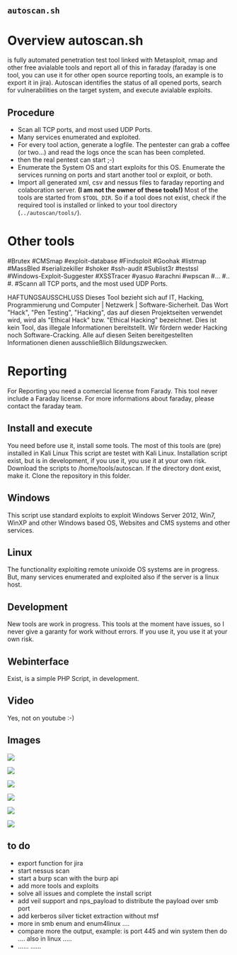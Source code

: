 ## `autoscan.sh` 
# Overview autoscan.sh 
is fully automated penetration test tool linked with Metasploit, nmap and other free avialable tools and report all of this in faraday (faraday is one tool, you can use it for other open source reporting tools, an example is to export it in jira).
Autoscan identifies the status of all opened ports, search for vulnerabilities on the target system, and execute avialable exploits.

## Procedure
* Scan all TCP ports, and most used UDP Ports.
* Many services enumerated and exploited.
* For every tool action, generate a logfile. The pentester can grab a coffee (or two...) and read the logs once the scan has been completed.
* then the real pentest can start ;-) 
* Enumerate the System OS and start exploits for this OS. Enumerate the services running on ports and start another tool or exploit, or both.
* Import all generated xml, csv and nessus files to faraday reporting and colaboration server. **(I am not the owner of these tools!)** Most of the tools are started from `$TOOL_DIR`. So if a tool does not exist, check if the required tool is installed or linked to your tool directory (`../autoscan/tools/`).

# Other tools
#Brutex
#CMSmap
#exploit-database
#Findsploit
#Goohak
#listmap
#MassBled
#serializekiller
#shoker
#ssh-audit
#Sublist3r
#testssl
#Windows-Exploit-Suggester
#XSSTracer
#yasuo
#arachni
#wpscan
#...
#..
#.
#Scann all TCP ports, and the most used UDP Ports.


HAFTUNGSAUSSCHLUSS
Dieses Tool bezieht sich auf IT, Hacking, Programmierung und Computer | Netzwerk | Software-Sicherheit. Das Wort "Hack", "Pen Testing", "Hacking", das auf diesen Projektseiten verwendet wird, wird als "Ethical Hack" bzw. "Ethical Hacking" bezeichnet. Dies ist kein Tool, das illegale Informationen bereitstellt. Wir fördern weder Hacking noch Software-Cracking. Alle auf diesen Seiten bereitgestellten Informationen dienen ausschließlich Bildungszwecken.

# Reporting
For Reporting you need a comercial license from Farady. This tool never include a Faraday license.
For more informations about faraday, please contact the faraday team.

## Install and execute
You need before use it, install some tools. The most of this tools are (pre) installed in Kali Linux
This script are testet with Kali Linux. 
Installation script exist, but is in development, if you use it, you use it at your own risk.
Download the scripts to /home/tools/autoscan. If the directory dont exist, make it.
Clone the repository in this folder.

## Windows
This script use standard exploits to exploit Windows Server 2012, Win7, WinXP and other Windows based OS, Websites and CMS systems and other services.

## Linux
The functionality exploiting remote unixoide OS systems are in progress.
But, many services enumerated and exploited also if the server is a linux host.

## Development
New tools are work in progress.
This tools at the moment have issues, so I never give a garanty for work without errors.
If you use it, you use it at your own risk.

## Webinterface
Exist, is a simple PHP Script, in development.

## Video
Yes, not on youtube :-)

## Images

![](Used_Tools_structure.png)

![](autoscan1.png)

![](autoscan2.png)

![](autoscan3.png)

![](autoscan4.png)

![](autoscan5.png)
 
## to do
* export function for jira
* start nessus scan
* start a burp scan with the burp api
* add more tools and exploits
* solve all issues and complete the install script
* add veil support and nps_payload to distribute the payload over smb port
* add kerberos silver ticket extraction without msf
* more in smb enum and enum4linux ....
* compare more the output, example: is port 445 and win system then do .... also in linux .....
* ...... ......


